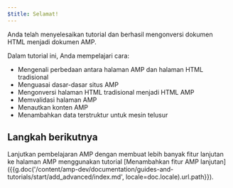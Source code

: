 ```yaml
---
$title: Selamat!
---
```


Anda telah menyelesaikan tutorial dan berhasil mengonversi dokumen HTML menjadi dokumen AMP.

Dalam tutorial ini, Anda mempelajari cara:

- Mengenali perbedaan antara halaman AMP dan halaman HTML tradisional
- Menguasai dasar-dasar situs AMP
- Mengonversi halaman HTML tradisional menjadi HTML AMP
- Memvalidasi halaman AMP
- Menautkan konten AMP
- Menambahkan data terstruktur untuk mesin telusur

## Langkah berikutnya

Lanjutkan pembelajaran AMP dengan membuat lebih banyak fitur lanjutan ke halaman AMP menggunakan tutorial [Menambahkan fitur AMP lanjutan]({{g.doc('/content/amp-dev/documentation/guides-and-tutorials/start/add_advanced/index.md', locale=doc.locale).url.path}}).
